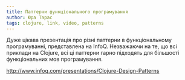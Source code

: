 ```yaml
---
title: Паттерни функціонального програмування
author: Юра Тарас
tags: clojure, link, video, patterns
---
```


Дуже цікава презентація про різні паттерни в функціональному
програмуванні, представлена на InfoQ. Незважаючи на те, що всі
приклади на Clojure, всі ці паттерни гарно підходять для більшості
функціональних мов програмування.

<http://www.infoq.com/presentations/Clojure-Design-Patterns>
